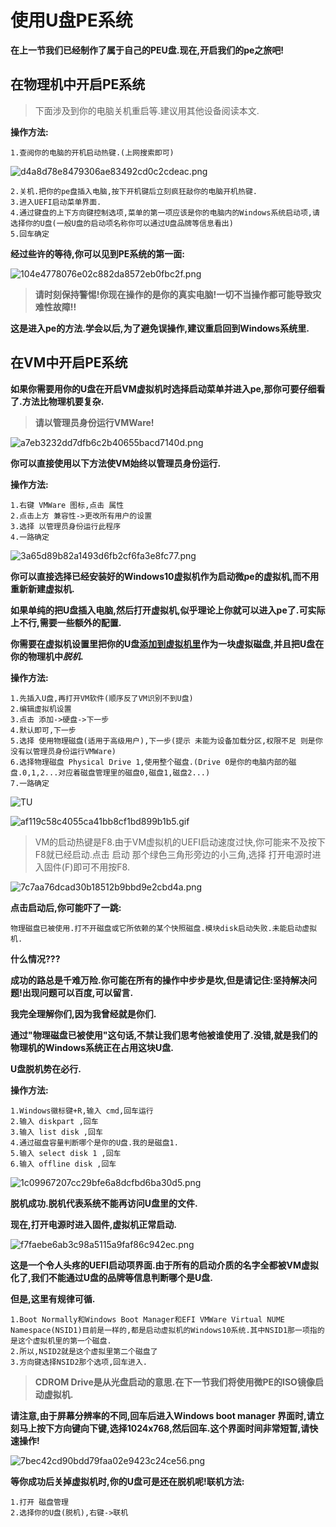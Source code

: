# 使用U盘PE系统

  **在上一节我们已经制作了属于自己的PEU盘.现在,开启我们的pe之旅吧!**

## 在物理机中开启PE系统

> 下面涉及到你的电脑关机重启等.建议用其他设备阅读本文.

**操作方法:**

    1.查阅你的电脑的开机启动热键.(上网搜索即可)

![d4a8d78e8479306ae83492cd0c2cdeac.png](https://i.miji.bid/2024/02/27/d4a8d78e8479306ae83492cd0c2cdeac.png)

    2.关机.把你的pe盘插入电脑,按下开机键后立刻疯狂敲你的电脑开机热键.
    3.进入UEFI启动菜单界面.
    4.通过键盘的上下方向键控制选项,菜单的第一项应该是你的电脑内的Windows系统启动项,请选择你的U盘(一般U盘的启动项名称你可以通过U盘品牌等信息看出)
    5.回车确定

  **经过些许的等待,你可以见到PE系统的第一面:**

![104e4778076e02c882da8572eb0fbc2f.png](https://i.miji.bid/2024/02/27/104e4778076e02c882da8572eb0fbc2f.png)

> **请时刻保持警惕!你现在操作的是你的真实电脑!一切不当操作都可能导致灾难性故障!!**

  **这是进入pe的方法.学会以后,为了避免误操作,建议重启回到Windows系统里.**

## 在VM中开启PE系统

  **如果你需要用你的U盘在开启VM虚拟机时选择启动菜单并进入pe,那你可要仔细看了.方法比物理机要复杂.**

> **请以管理员身份运行VMWare!**

  ![a7eb3232dd7dfb6c2b40655bacd7140d.png](https://i.miji.bid/2024/02/27/a7eb3232dd7dfb6c2b40655bacd7140d.png)

**你可以直接使用以下方法使VM始终以管理员身份运行.**

**操作方法:**

    1.右键 VMWare 图标,点击 属性
    2.点击上方 兼容性->更改所有用户的设置
    3.选择 以管理员身份运行此程序
    4.一路确定

![3a65d89b82a1493d6fb2cf6fa3e8fc77.png](https://i.miji.bid/2024/02/27/3a65d89b82a1493d6fb2cf6fa3e8fc77.png)

  **你可以直接选择已经安装好的Windows10虚拟机作为启动微pe的虚拟机,而不用重新新建虚拟机.**

  **如果单纯的把U盘插入电脑,然后打开虚拟机,似乎理论上你就可以进入pe了.可实际上不行,需要一些额外的配置.**

  **你需要在虚拟机设置里把你的U盘<u>添加到虚拟机里</u>作为一块虚拟磁盘,并且把U盘在你的物理机中*脱机*.**

**操作方法:**

    1.先插入U盘,再打开VM软件(顺序反了VM识别不到U盘)
    2.编辑虚拟机设置
    3.点击 添加->硬盘->下一步
    4.默认即可,下一步
    5.选择 使用物理磁盘(适用于高级用户),下一步(提示 未能为设备加载分区,权限不足 则是你没有以管理员身份运行VMWare)
    6.选择物理磁盘 Physical Drive 1,使用整个磁盘.(Drive 0是你的电脑内部的磁盘.0,1,2...对应着磁盘管理里的磁盘0,磁盘1,磁盘2...)
    7.一路确定

![TU](https://i.miji.bid/2024/02/27/70913f68939963c727b1605d2bee6054.png)

![af119c58c4055ca41bb8cf1bd899b1b5.gif](https://i.miji.bid/2024/02/27/af119c58c4055ca41bb8cf1bd899b1b5.gif)

> VM的启动热键是F8.由于VM虚拟机的UEFI启动速度过快,你可能来不及按下F8就已经启动.点击 启动 那个绿色三角形旁边的小三角,选择 打开电源时进入固件(F)即可不用按F8.

  ![7c7aa76dcad30b18512b9bbd9e2cbd4a.png](https://i.miji.bid/2024/02/27/7c7aa76dcad30b18512b9bbd9e2cbd4a.png)

**点击启动后,你可能吓了一跳:**

    物理磁盘已被使用.打不开磁盘或它所依赖的某个快照磁盘.模块disk启动失败.未能启动虚拟机.

  **什么情况???**

  **成功的路总是千难万险.你可能在所有的操作中步步是坎,但是请记住:坚持解决问题!出现问题可以百度,可以留言.**

  **我完全理解你们,因为我曾经就是你们.**

  **通过"物理磁盘已被使用"这句话,不禁让我们思考他被谁使用了.没错,就是我们的物理机的Windows系统正在占用这块U盘.**

  **U盘脱机势在必行.**

**操作方法:**

    1.Windows徽标键+R,输入 cmd,回车运行
    2.输入 diskpart ,回车
    3.输入 list disk ,回车
    4.通过磁盘容量判断哪个是你的U盘.我的是磁盘1.
    5.输入 select disk 1 ,回车
    6.输入 offline disk ,回车

  ![1c09967207cc29bfe6a8dcfbd6ba30d5.png](https://i.miji.bid/2024/02/27/1c09967207cc29bfe6a8dcfbd6ba30d5.png)

**脱机成功.脱机代表系统不能再访问U盘里的文件.**

  **现在,打开电源时进入固件,虚拟机正常启动.**

![f7faebe6ab3c98a5115a9faf86c942ec.png](https://i.miji.bid/2024/02/27/f7faebe6ab3c98a5115a9faf86c942ec.png)

  **这是一个令人头疼的UEFI启动项界面.由于所有的启动介质的名字全都被VM虚拟化了,我们不能通过U盘的品牌等信息判断哪个是U盘.**

  **但是,这里有规律可循.**

    1.Boot Normally和Windows Boot Manager和EFI VMWare Virtual NUME Namespace(NSID1)目前是一样的,都是启动虚拟机的Windows10系统.其中NSID1那一项指的是这个虚拟机里的第一个磁盘.
    2.所以,NSID2就是这个虚拟里第二个磁盘了
    3.方向键选择NSID2那个选项,回车进入.

> **CDROM Drive是从光盘启动的意思.在下一节我们将使用微PE的ISO镜像启动虚拟机.**

  **请注意,由于屏幕分辨率的不同,回车后进入Windows boot manager 界面时,请立刻马上按下方向键向下键,选择1024x768,然后回车.这个界面时间非常短暂,请快速操作!**

![7bec42cd90bdd79faa02e9423c24ce56.png](https://i.miji.bid/2024/02/27/7bec42cd90bdd79faa02e9423c24ce56.png)

  **等你成功后关掉虚拟机时,你的U盘可是还在脱机呢!联机方法:**

    1.打开 磁盘管理
    2.选择你的U盘(脱机),右键->联机
